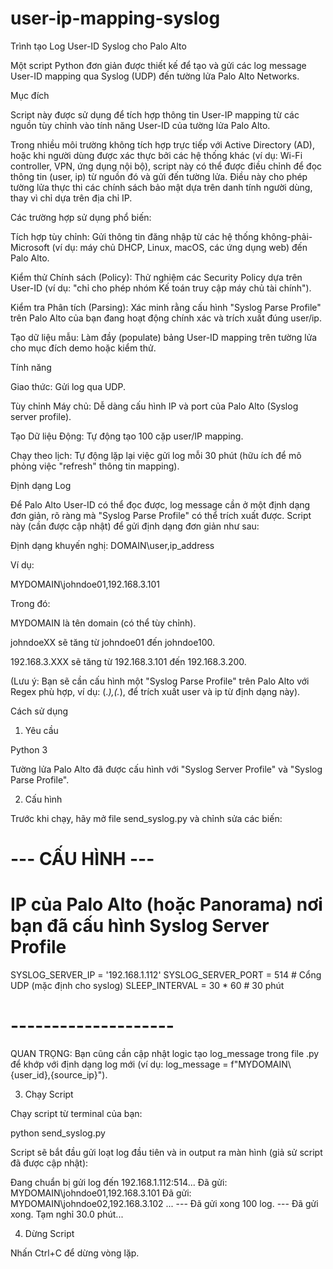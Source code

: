 # user-ip-mapping-syslog

Trình tạo Log User-ID Syslog cho Palo Alto

Một script Python đơn giản được thiết kế để tạo và gửi các log message User-ID mapping qua Syslog (UDP) đến tường lửa Palo Alto Networks.

Mục đích

Script này được sử dụng để tích hợp thông tin User-IP mapping từ các nguồn tùy chỉnh vào tính năng User-ID của tường lửa Palo Alto.

Trong nhiều môi trường không tích hợp trực tiếp với Active Directory (AD), hoặc khi người dùng được xác thực bởi các hệ thống khác (ví dụ: Wi-Fi controller, VPN, ứng dụng nội bộ), script này có thể được điều chỉnh để đọc thông tin (user, ip) từ nguồn đó và gửi đến tường lửa. Điều này cho phép tường lửa thực thi các chính sách bảo mật dựa trên danh tính người dùng, thay vì chỉ dựa trên địa chỉ IP.

Các trường hợp sử dụng phổ biến:

Tích hợp tùy chỉnh: Gửi thông tin đăng nhập từ các hệ thống không-phải-Microsoft (ví dụ: máy chủ DHCP, Linux, macOS, các ứng dụng web) đến Palo Alto.

Kiểm thử Chính sách (Policy): Thử nghiệm các Security Policy dựa trên User-ID (ví dụ: "chỉ cho phép nhóm Kế toán truy cập máy chủ tài chính").

Kiểm tra Phân tích (Parsing): Xác minh rằng cấu hình "Syslog Parse Profile" trên Palo Alto của bạn đang hoạt động chính xác và trích xuất đúng user/ip.

Tạo dữ liệu mẫu: Làm đầy (populate) bảng User-ID mapping trên tường lửa cho mục đích demo hoặc kiểm thử.

Tính năng

Giao thức: Gửi log qua UDP.

Tùy chỉnh Máy chủ: Dễ dàng cấu hình IP và port của Palo Alto (Syslog server profile).

Tạo Dữ liệu Động: Tự động tạo 100 cặp user/IP mapping.

Chạy theo lịch: Tự động lặp lại việc gửi log mỗi 30 phút (hữu ích để mô phỏng việc "refresh" thông tin mapping).

Định dạng Log

Để Palo Alto User-ID có thể đọc được, log message cần ở một định dạng đơn giản, rõ ràng mà "Syslog Parse Profile" có thể trích xuất được. Script này (cần được cập nhật) để gửi định dạng đơn giản như sau:

Định dạng khuyến nghị: DOMAIN\user,ip_address

Ví dụ:

MYDOMAIN\johndoe01,192.168.3.101


Trong đó:

MYDOMAIN là tên domain (có thể tùy chỉnh).

johndoeXX sẽ tăng từ johndoe01 đến johndoe100.

192.168.3.XXX sẽ tăng từ 192.168.3.101 đến 192.168.3.200.

(Lưu ý: Bạn sẽ cần cấu hình một "Syslog Parse Profile" trên Palo Alto với Regex phù hợp, ví dụ: (.*)\,(.*), để trích xuất user và ip từ định dạng này).

Cách sử dụng

1. Yêu cầu

Python 3

Tường lửa Palo Alto đã được cấu hình với "Syslog Server Profile" và "Syslog Parse Profile".

2. Cấu hình

Trước khi chạy, hãy mở file send_syslog.py và chỉnh sửa các biến:

# --- CẤU HÌNH ---
# IP của Palo Alto (hoặc Panorama) nơi bạn đã cấu hình Syslog Server Profile
SYSLOG_SERVER_IP = '192.168.1.112' 
SYSLOG_SERVER_PORT = 514           # Cổng UDP (mặc định cho syslog)
SLEEP_INTERVAL = 30 * 60           # 30 phút
# --------------------


QUAN TRỌNG: Bạn cũng cần cập nhật logic tạo log_message trong file .py để khớp với định dạng log mới (ví dụ: log_message = f"MYDOMAIN\\{user_id},{source_ip}").

3. Chạy Script

Chạy script từ terminal của bạn:

python send_syslog.py


Script sẽ bắt đầu gửi loạt log đầu tiên và in output ra màn hình (giả sử script đã được cập nhật):

Đang chuẩn bị gửi log đến 192.168.1.112:514...
Đã gửi: MYDOMAIN\johndoe01,192.168.3.101
Đã gửi: MYDOMAIN\johndoe02,192.168.3.102
...
--- Đã gửi xong 100 log. ---
Đã gửi xong. Tạm nghỉ 30.0 phút...


4. Dừng Script

Nhấn Ctrl+C để dừng vòng lặp.


